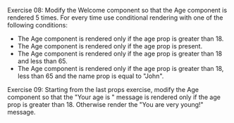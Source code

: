 Exercise 08:
Modify the Welcome component so that the Age component is rendered 5 times. For every time use conditional rendering with one of the following conditions:
- The Age component is rendered only if the age prop is greater than 18.
- The Age component is rendered only if the age prop is present.
- The Age component is rendered only if the age prop is greater than 18 and less than 65.
- The Age component is rendered only if the age prop is greater than 18, less than 65 and the name prop is equal to "John".

Exercise 09:
Starting from the last props exercise, modify the Age component so that the "Your age is " message is rendered only if the age prop is greater than 18. Otherwise render the "You are very young!" message.